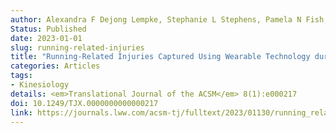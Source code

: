 ```yaml
---
author: Alexandra F Dejong Lempke, Stephanie L Stephens, Pamela N Fish, Xavier D Thompson, Joseph M Hart, David J Hryvniak, Jordan Rodu, Jay Hertel
Status: Published
date: 2023-01-01
slug: running-related-injuries
title: "Running-Related Injuries Captured Using Wearable Technology during a Cross-Country Season: A Preliminary Study"
categories: Articles
tags:
- Kinesiology
details: <em>Translational Journal of the ACSM</em> 8(1):e000217
doi: 10.1249/TJX.0000000000000217
link: https://journals.lww.com/acsm-tj/fulltext/2023/01130/running_related_injuries_captured_using_wearable.1.aspx
---
```

